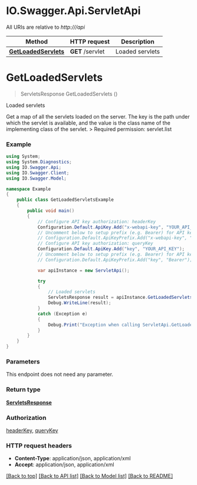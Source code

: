 # IO.Swagger.Api.ServletApi

All URIs are relative to *http://<host>/api*

Method | HTTP request | Description
------------- | ------------- | -------------
[**GetLoadedServlets**](ServletApi.md#getloadedservlets) | **GET** /servlet | Loaded servlets


<a name="getloadedservlets"></a>
# **GetLoadedServlets**
> ServletsResponse GetLoadedServlets ()

Loaded servlets

Get a map of all the servlets loaded on the server. The key is the path under which the servlet is available, and the value is the class name of the implementing class of the servlet.  > Required permission: servlet.list 

### Example
```csharp
using System;
using System.Diagnostics;
using IO.Swagger.Api;
using IO.Swagger.Client;
using IO.Swagger.Model;

namespace Example
{
    public class GetLoadedServletsExample
    {
        public void main()
        {
            // Configure API key authorization: headerKey
            Configuration.Default.ApiKey.Add("x-webapi-key", "YOUR_API_KEY");
            // Uncomment below to setup prefix (e.g. Bearer) for API key, if needed
            // Configuration.Default.ApiKeyPrefix.Add("x-webapi-key", "Bearer");
            // Configure API key authorization: queryKey
            Configuration.Default.ApiKey.Add("key", "YOUR_API_KEY");
            // Uncomment below to setup prefix (e.g. Bearer) for API key, if needed
            // Configuration.Default.ApiKeyPrefix.Add("key", "Bearer");

            var apiInstance = new ServletApi();

            try
            {
                // Loaded servlets
                ServletsResponse result = apiInstance.GetLoadedServlets();
                Debug.WriteLine(result);
            }
            catch (Exception e)
            {
                Debug.Print("Exception when calling ServletApi.GetLoadedServlets: " + e.Message );
            }
        }
    }
}
```

### Parameters
This endpoint does not need any parameter.

### Return type

[**ServletsResponse**](ServletsResponse.md)

### Authorization

[headerKey](../README.md#headerKey), [queryKey](../README.md#queryKey)

### HTTP request headers

 - **Content-Type**: application/json, application/xml
 - **Accept**: application/json, application/xml

[[Back to top]](#) [[Back to API list]](../README.md#documentation-for-api-endpoints) [[Back to Model list]](../README.md#documentation-for-models) [[Back to README]](../README.md)

